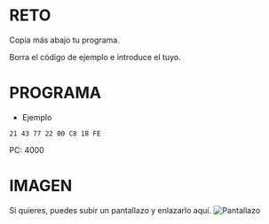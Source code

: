 # RETO
Copia más abajo tu programa.

Borra el código de ejemplo e introduce el tuyo.

# PROGRAMA
* Ejemplo
```
21 43 77 22 00 C8 18 FE
```
PC: 4000

# IMAGEN
Si quieres, puedes subir un pantallazo y enlazarlo aquí.
![Pantallazo](https://octodex.github.com/images/yaktocat.png)
